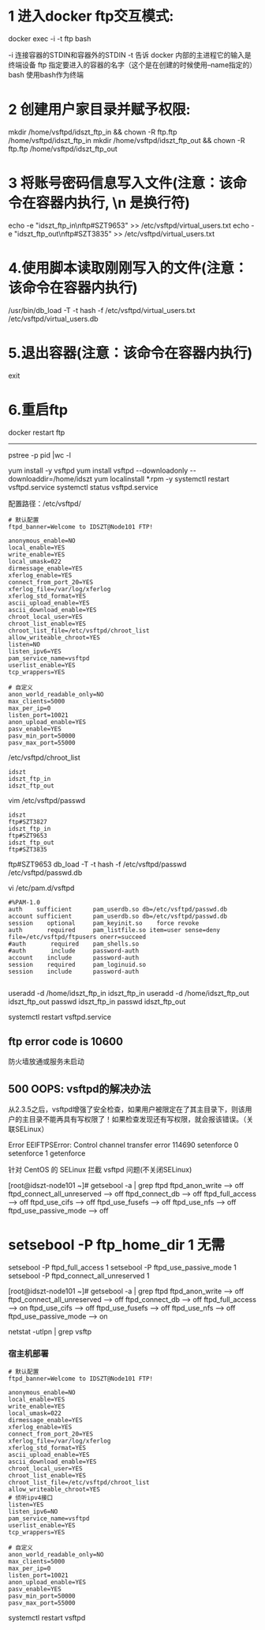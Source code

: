 # 1 进入docker ftp交互模式:
docker exec -i -t ftp bash

-i	连接容器的STDIN和容器外的STDIN
-t	告诉 docker 内部的主进程它的输入是终端设备
ftp	指定要进入的容器的名字（这个是在创建的时候使用–name指定的）
bash	使用bash作为终端

# 2 创建用户家目录并赋予权限:
mkdir /home/vsftpd/idszt_ftp_in && chown -R ftp.ftp /home/vsftpd/idszt_ftp_in
mkdir /home/vsftpd/idszt_ftp_out && chown -R ftp.ftp /home/vsftpd/idszt_ftp_out

# 3 将账号密码信息写入文件(注意：该命令在容器内执行, \n 是换行符)
echo -e "idszt_ftp_in\nftp#SZT9653" >> /etc/vsftpd/virtual_users.txt
echo -e "idszt_ftp_out\nftp#SZT3835" >> /etc/vsftpd/virtual_users.txt

# 4.使用脚本读取刚刚写入的文件(注意：该命令在容器内执行)
/usr/bin/db_load -T -t hash -f /etc/vsftpd/virtual_users.txt /etc/vsftpd/virtual_users.db

# 5.退出容器(注意：该命令在容器内执行)
exit

# 6.重启ftp
docker restart ftp

------------------------------------------------------------------------

pstree -p pid |wc -l 

yum install -y vsftpd
yum install vsftpd --downloadonly --downloaddir=/home/idszt
yum localinstall *.rpm -y
systemctl restart vsftpd.service
systemctl status vsftpd.service


配置路径：/etc/vsftpd/


```shell
# 默认配置
ftpd_banner=Welcome to IDSZT@Node101 FTP!

anonymous_enable=NO
local_enable=YES
write_enable=YES
local_umask=022
dirmessage_enable=YES
xferlog_enable=YES
connect_from_port_20=YES
xferlog_file=/var/log/xferlog
xferlog_std_format=YES
ascii_upload_enable=YES
ascii_download_enable=YES
chroot_local_user=YES
chroot_list_enable=YES
chroot_list_file=/etc/vsftpd/chroot_list
allow_writeable_chroot=YES
listen=NO
listen_ipv6=YES
pam_service_name=vsftpd
userlist_enable=YES
tcp_wrappers=YES

# 自定义
anon_world_readable_only=NO
max_clients=5000
max_per_ip=0
listen_port=10021
anon_upload_enable=YES
pasv_enable=YES
pasv_min_port=50000
pasv_max_port=55000
```

/etc/vsftpd/chroot_list
```shell
idszt
idszt_ftp_in
idszt_ftp_out
```



vim /etc/vsftpd/passwd
```shell
idszt
ftp#SZT3827
idszt_ftp_in
ftp#SZT9653
idszt_ftp_out
ftp#SZT3835
```
ftp#SZT9653
db_load -T -t hash -f   /etc/vsftpd/passwd  /etc/vsftpd/passwd.db





vi /etc/pam.d/vsftpd


```shell
#%PAM-1.0
auth    sufficient      pam_userdb.so db=/etc/vsftpd/passwd.db
account sufficient      pam_userdb.so db=/etc/vsftpd/passwd.db
session    optional     pam_keyinit.so    force revoke
auth       required     pam_listfile.so item=user sense=deny file=/etc/vsftpd/ftpusers onerr=succeed
#auth       required    pam_shells.so
#auth       include     password-auth
account    include      password-auth
session    required     pam_loginuid.so
session    include      password-auth


```





useradd -d /home/idszt_ftp_in idszt_ftp_in
useradd -d /home/idszt_ftp_out idszt_ftp_out
passwd idszt_ftp_in
passwd idszt_ftp_out


systemctl restart vsftpd.service


## ftp error code is 10600
防火墙放通或服务未启动

## 500 OOPS: vsftpd的解决办法
从2.3.5之后，vsftpd增强了安全检查，如果用户被限定在了其主目录下，则该用户的主目录不能再具有写权限了！如果检查发现还有写权限，就会报该错误。（关联SELinux）

Error EElFTPSError: Control channel transfer error 114690
setenforce 0 
setenforce 1
getenforce


针对 CentOS 的 SELinux 拦截 vsftpd 问题(不关闭SELinux)

[root@idszt-node101 ~]# getsebool -a | grep ftpd
ftpd_anon_write --> off
ftpd_connect_all_unreserved --> off
ftpd_connect_db --> off
ftpd_full_access --> off
ftpd_use_cifs --> off
ftpd_use_fusefs --> off
ftpd_use_nfs --> off
ftpd_use_passive_mode --> off


# setsebool -P ftp_home_dir 1 无需


setsebool -P ftpd_full_access 1
setsebool -P ftpd_use_passive_mode 1
setsebool -P ftpd_connect_all_unreserved 1

[root@idszt-node101 ~]# getsebool -a | grep ftpd
ftpd_anon_write --> off
ftpd_connect_all_unreserved --> off
ftpd_connect_db --> off
ftpd_full_access --> on
ftpd_use_cifs --> off
ftpd_use_fusefs --> off
ftpd_use_nfs --> off
ftpd_use_passive_mode --> on


netstat -utlpn | grep vsftp

### 宿主机部署


```shell
# 默认配置
ftpd_banner=Welcome to IDSZT@Node101 FTP!

anonymous_enable=NO
local_enable=YES
write_enable=YES
local_umask=022
dirmessage_enable=YES
xferlog_enable=YES
connect_from_port_20=YES
xferlog_file=/var/log/xferlog
xferlog_std_format=YES
ascii_upload_enable=YES
ascii_download_enable=YES
chroot_local_user=YES
chroot_list_enable=YES
chroot_list_file=/etc/vsftpd/chroot_list
allow_writeable_chroot=YES
# 侦听ipv4接口
listen=YES
listen_ipv6=NO
pam_service_name=vsftpd
userlist_enable=YES
tcp_wrappers=YES

# 自定义
anon_world_readable_only=NO
max_clients=5000
max_per_ip=0
listen_port=10021
anon_upload_enable=YES
pasv_enable=YES
pasv_min_port=50000
pasv_max_port=55000
```


systemctl restart vsftpd